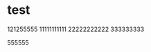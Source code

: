 <!--
 * @Author: your name
 * @Date: 2021-09-06 20:28:24
 * @LastEditTime: 2021-09-06 21:42:13
 * @LastEditors: Please set LastEditors
 * @Description: In User Settings Edit
 * @FilePath: \test\README.md
-->
# test
121255555
11111111111
22222222222
333333333

555555
